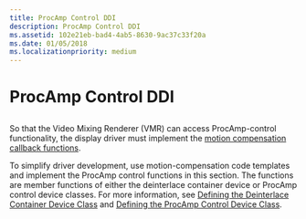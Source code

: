 ```yaml
---
title: ProcAmp Control DDI
description: ProcAmp Control DDI
ms.assetid: 102e21eb-bad4-4ab5-8630-9ac37c33f20a
ms.date: 01/05/2018
ms.localizationpriority: medium
---
```


# ProcAmp Control DDI


## <span id="ddk_procamp_control_ddi_gg"></span><span id="DDK_PROCAMP_CONTROL_DDI_GG"></span>


So that the Video Mixing Renderer (VMR) can access ProcAmp-control functionality, the display driver must implement the [motion compensation callback functions](https://msdn.microsoft.com/library/windows/hardware/ff568441).

To simplify driver development, use motion-compensation code templates and implement the ProcAmp control functions in this section. The functions are member functions of either the deinterlace container device or ProcAmp control device classes. For more information, see [Defining the Deinterlace Container Device Class](https://msdn.microsoft.com/library/windows/hardware/ff552682) and [Defining the ProcAmp Control Device Class](https://msdn.microsoft.com/library/windows/hardware/ff552686).

 

 





